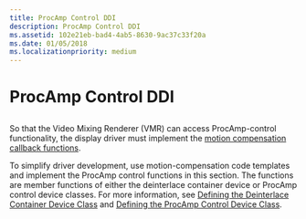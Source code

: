 ```yaml
---
title: ProcAmp Control DDI
description: ProcAmp Control DDI
ms.assetid: 102e21eb-bad4-4ab5-8630-9ac37c33f20a
ms.date: 01/05/2018
ms.localizationpriority: medium
---
```


# ProcAmp Control DDI


## <span id="ddk_procamp_control_ddi_gg"></span><span id="DDK_PROCAMP_CONTROL_DDI_GG"></span>


So that the Video Mixing Renderer (VMR) can access ProcAmp-control functionality, the display driver must implement the [motion compensation callback functions](https://msdn.microsoft.com/library/windows/hardware/ff568441).

To simplify driver development, use motion-compensation code templates and implement the ProcAmp control functions in this section. The functions are member functions of either the deinterlace container device or ProcAmp control device classes. For more information, see [Defining the Deinterlace Container Device Class](https://msdn.microsoft.com/library/windows/hardware/ff552682) and [Defining the ProcAmp Control Device Class](https://msdn.microsoft.com/library/windows/hardware/ff552686).

 

 





